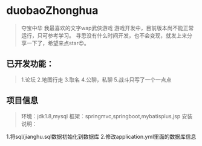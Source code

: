 # duobaoZhonghua
>夺宝中华
>我最喜欢的文字wap武侠游戏
>游戏开发中，目前版本尚不能正常运行，只可参考学习。
>寻思没有什么时间开发，也不会变现，就发上来分享一下了，希望来点star😍。
## 已开发功能：
>1.论坛
>2.地图行走
>3.取名
>4.公聊，私聊
>5.战斗只写了一个一点点

## 项目信息
>环境：jdk1.8,mysql
>框架：springmvc,springboot,mybatisplus,jsp
>安装说明：  

1.将sql/jianghu.sql数据初始化到数据库
2.修改application.yml里面的数据库信息 


